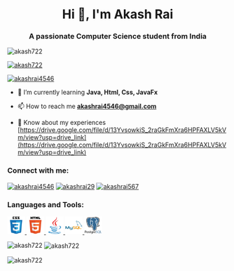 <h1 align="center">Hi 👋, I'm Akash Rai</h1>
<h3 align="center">A passionate Computer Science student from India</h3>

<p align="left"> <img src="https://komarev.com/ghpvc/?username=akash722&label=Profile%20views&color=0e75b6&style=flat" alt="akash722" /> </p>

<p align="left"> <a href="https://github.com/ryo-ma/github-profile-trophy"><img src="https://github-profile-trophy.vercel.app/?username=akash722" alt="akash722" /></a> </p>

<p align="left"> <a href="https://twitter.com/akashrai4546" target="blank"><img src="https://img.shields.io/twitter/follow/akashrai4546?logo=twitter&style=for-the-badge" alt="akashrai4546" /></a> </p>

- 🌱 I’m currently learning **Java, Html, Css, JavaFx**

- 📫 How to reach me **akashrai4546@gmail.com**

- 📄 Know about my experiences [https://drive.google.com/file/d/13YvsowkiS_2raGkFmXra6HPFAXLV5kVm/view?usp=drive_link](https://drive.google.com/file/d/13YvsowkiS_2raGkFmXra6HPFAXLV5kVm/view?usp=drive_link)

<h3 align="left">Connect with me:</h3>
<p align="left">
<a href="https://twitter.com/akashrai4546" target="blank"><img align="center" src="https://raw.githubusercontent.com/rahuldkjain/github-profile-readme-generator/master/src/images/icons/Social/twitter.svg" alt="akashrai4546" height="30" width="40" /></a>
<a href="https://linkedin.com/in/akashrai29" target="blank"><img align="center" src="https://raw.githubusercontent.com/rahuldkjain/github-profile-readme-generator/master/src/images/icons/Social/linked-in-alt.svg" alt="akashrai29" height="30" width="40" /></a>
<a href="https://instagram.com/akashrai567" target="blank"><img align="center" src="https://raw.githubusercontent.com/rahuldkjain/github-profile-readme-generator/master/src/images/icons/Social/instagram.svg" alt="akashrai567" height="30" width="40" /></a>
</p>

<h3 align="left">Languages and Tools:</h3>
<p align="left"> <a href="https://www.w3schools.com/css/" target="_blank" rel="noreferrer"> <img src="https://raw.githubusercontent.com/devicons/devicon/master/icons/css3/css3-original-wordmark.svg" alt="css3" width="40" height="40"/> </a> <a href="https://www.w3.org/html/" target="_blank" rel="noreferrer"> <img src="https://raw.githubusercontent.com/devicons/devicon/master/icons/html5/html5-original-wordmark.svg" alt="html5" width="40" height="40"/> </a> <a href="https://www.java.com" target="_blank" rel="noreferrer"> <img src="https://raw.githubusercontent.com/devicons/devicon/master/icons/java/java-original.svg" alt="java" width="40" height="40"/> </a> <a href="https://www.mysql.com/" target="_blank" rel="noreferrer"> <img src="https://raw.githubusercontent.com/devicons/devicon/master/icons/mysql/mysql-original-wordmark.svg" alt="mysql" width="40" height="40"/> </a> <a href="https://www.postgresql.org" target="_blank" rel="noreferrer"> <img src="https://raw.githubusercontent.com/devicons/devicon/master/icons/postgresql/postgresql-original-wordmark.svg" alt="postgresql" width="40" height="40"/> </a> </p>

<p><img align="left" src="https://github-readme-stats.vercel.app/api/top-langs?username=akash722&show_icons=true&locale=en&layout=compact" alt="akash722" /></p>

<p>&nbsp;<img align="center" src="https://github-readme-stats.vercel.app/api?username=akash722&show_icons=true&locale=en" alt="akash722" /></p>

<p><img align="center" src="https://github-readme-streak-stats.herokuapp.com/?user=akash722&" alt="akash722" /></p>
